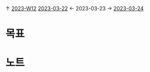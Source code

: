 
↑ [2023-W12](2023-W12.md)
[2023-03-22](2023-03-22.md) ← 2023-03-23 → [2023-03-24](2023-03-24.md)


# 목표



# 노트




